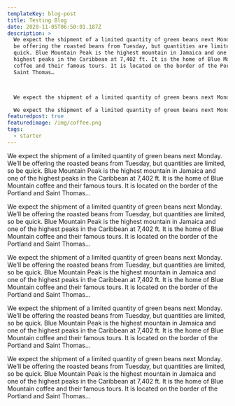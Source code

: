 ```yaml
---
templateKey: blog-post
title: Testing Blog
date: 2020-11-05T06:50:01.187Z
description: >
  We expect the shipment of a limited quantity of green beans next Monday. We’ll
  be offering the roasted beans from Tuesday, but quantities are limited, so be
  quick. Blue Mountain Peak is the highest mountain in Jamaica and one of the
  highest peaks in the Caribbean at 7,402 ft. It is the home of Blue Mountain
  coffee and their famous tours. It is located on the border of the Portland and
  Saint Thomas…



  We expect the shipment of a limited quantity of green beans next Monday. We’ll be offering the roasted beans from Tuesday, but quantities are limited, so be quick. Blue Mountain Peak is the highest mountain in Jamaica and one of the highest peaks in the Caribbean at 7,402 ft. It is the home of Blue Mountain coffee and their famous tours. It is located on the border of the Portland and Saint Thomas…

  We expect the shipment of a limited quantity of green beans next Monday. We’ll be offering the roasted beans from Tuesday, but quantities are limited, so be quick. Blue Mountain Peak is the highest mountain in Jamaica and one of the highest peaks in the Caribbean at 7,402 ft. It is the home of Blue Mountain coffee and their famous tours. It is located on the border of the Portland and Saint Thomas…
featuredpost: true
featuredimage: /img/coffee.png
tags:
  - starter
---
```

We expect the shipment of a limited quantity of green beans next Monday. We’ll be offering the roasted beans from Tuesday, but quantities are limited, so be quick. Blue Mountain Peak is the highest mountain in Jamaica and one of the highest peaks in the Caribbean at 7,402 ft. It is the home of Blue Mountain coffee and their famous tours. It is located on the border of the Portland and Saint Thomas…

We expect the shipment of a limited quantity of green beans next Monday. We’ll be offering the roasted beans from Tuesday, but quantities are limited, so be quick. Blue Mountain Peak is the highest mountain in Jamaica and one of the highest peaks in the Caribbean at 7,402 ft. It is the home of Blue Mountain coffee and their famous tours. It is located on the border of the Portland and Saint Thomas…

We expect the shipment of a limited quantity of green beans next Monday. We’ll be offering the roasted beans from Tuesday, but quantities are limited, so be quick. Blue Mountain Peak is the highest mountain in Jamaica and one of the highest peaks in the Caribbean at 7,402 ft. It is the home of Blue Mountain coffee and their famous tours. It is located on the border of the Portland and Saint Thomas…

We expect the shipment of a limited quantity of green beans next Monday. We’ll be offering the roasted beans from Tuesday, but quantities are limited, so be quick. Blue Mountain Peak is the highest mountain in Jamaica and one of the highest peaks in the Caribbean at 7,402 ft. It is the home of Blue Mountain coffee and their famous tours. It is located on the border of the Portland and Saint Thomas…

We expect the shipment of a limited quantity of green beans next Monday. We’ll be offering the roasted beans from Tuesday, but quantities are limited, so be quick. Blue Mountain Peak is the highest mountain in Jamaica and one of the highest peaks in the Caribbean at 7,402 ft. It is the home of Blue Mountain coffee and their famous tours. It is located on the border of the Portland and Saint Thomas…